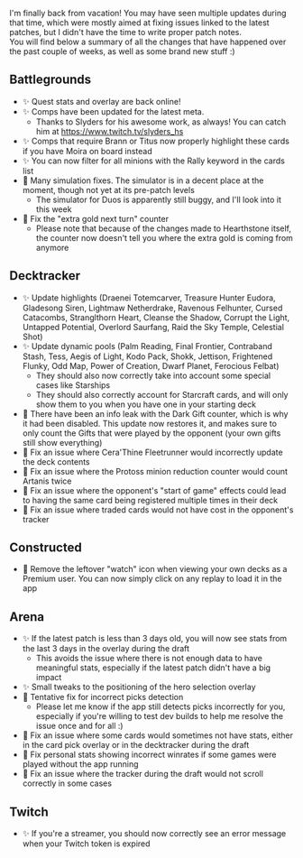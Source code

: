 I'm finally back from vacation! You may have seen multiple updates during that time, which were mostly aimed at fixing issues linked to the latest patches, but I didn't have the time to write proper patch notes.  
You will find below a summary of all the changes that have happened over the past couple of weeks, as well as some brand new stuff :)

## Battlegrounds

- ✨ Quest stats and overlay are back online!
- ✨ Comps have been updated for the latest meta.
    - Thanks to Slyders for his awesome work, as always! You can catch him at https://www.twitch.tv/slyders_hs
- ✨ Comps that require Brann or Titus now properly highlight these cards if you have Moira on board instead
- ✨ You can now filter for all minions with the Rally keyword in the cards list
- 🐞 Many simulation fixes. The simulator is in a decent place at the moment, though not yet at its pre-patch levels
    - The simulator for Duos is apparently still buggy, and I'll look into it this week
- 🐞 Fix the "extra gold next turn" counter
    - Please note that because of the changes made to Hearthstone itself, the counter now doesn't tell you where the extra gold is coming from anymore

## Decktracker

- ✨ Update highlights (Draenei Totemcarver, Treasure Hunter Eudora, Gladesong Siren, Lightmaw Netherdrake, Ravenous Felhunter, Cursed Catacombs, Stranglthorn Heart, Cleanse the Shadow, Corrupt the Light, Untapped Potential, Overlord Saurfang, Raid the Sky Temple, Celestial Shot)
- ✨ Update dynamic pools (Palm Reading, Final Frontier, Contraband Stash, Tess, Aegis of Light, Kodo Pack, Shokk, Jettison, Frightened Flunky, Odd Map, Power of Creation, Dwarf Planet, Ferocious Felbat)
    - They should also now correctly take into account some special cases like Starships
    - They should also correctly account for Starcraft cards, and will only show them to you when you have one in your starting deck
- 🐞 There have been an info leak with the Dark Gift counter, which is why it had been disabled. This update now restores it, and makes sure to only count the Gifts that were played by the opponent (your own gifts still show everything)
- 🐞 Fix an issue where Cera'Thine Fleetrunner would incorrectly update the deck contents
- 🐞 Fix an issue where the Protoss minion reduction counter would count Artanis twice
- 🐞 Fix an issue where the opponent's "start of game" effects could lead to having the same card being registered multiple times in their deck
- 🐞 Fix an issue where traded cards would not have cost in the opponent's tracker

## Constructed

- 🐞 Remove the leftover "watch" icon when viewing your own decks as a Premium user. You can now simply click on any replay to load it in the app

## Arena

- ✨ If the latest patch is less than 3 days old, you will now see stats from the last 3 days in the overlay during the draft
    - This avoids the issue where there is not enough data to have meaningful stats, especially if the latest patch didn't have a big impact
- ✨ Small tweaks to the positioning of the hero selection overlay
- 🐞 Tentative fix for incorrect picks detection
    - Please let me know if the app still detects picks incorrectly for you, especially if you're willing to test dev builds to help me resolve the issue once and for all :)
- 🐞 Fix an issue where some cards would sometimes not have stats, either in the card pick overlay or in the decktracker during the draft
- 🐞 Fix personal stats showing incorrect winrates if some games were played without the app running
- 🐞 Fix an issue where the tracker during the draft would not scroll correctly in some cases

## Twitch

- ✨ If you're a streamer, you should now correctly see an error message when your Twitch token is expired
